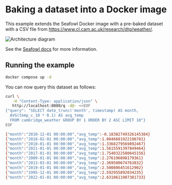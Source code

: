 # Baking a dataset into a Docker image

This example extends the Seafowl Docker image with a pre-baked dataset with a CSV file from
<https://www.cl.cam.ac.uk/research/dtg/weather/>.

![Architecture diagram](https://www.splitgraph.com/static-v2/seafowl/diagrams/deployment-no-w-multiple-r.png)

See the [Seafowl docs](https://www.splitgraph.com/docs/seafowl/guides/baking-dataset-docker-image)
for more information.

## Running the example

```bash
docker compose up -d
```

You can now query this dataset as follows:

```bash
curl \
   -H "Content-Type: application/json" \
   http://localhost:8080/q -d@- <<EOF
{"query": "SELECT date_trunc('month', timestamp) AS month,
  AVG(temp_c_10 * 0.1) AS avg_temp
  FROM cambridge_weather GROUP BY 1 ORDER BY 2 ASC LIMIT 10"}
EOF

{"month":"2010-12-01 00:00:00","avg_temp":-0.18382749326145384}
{"month":"2018-02-01 00:00:00","avg_temp":1.0846681922196781}
{"month":"2010-01-01 00:00:00","avg_temp":1.3368279569892467}
{"month":"2021-01-01 00:00:00","avg_temp":1.5615591397849464}
{"month":"2017-01-01 00:00:00","avg_temp":1.7540322580645156}
{"month":"2009-01-01 00:00:00","avg_temp":2.276196898179361}
{"month":"2013-03-01 00:00:00","avg_temp":2.369500674763832}
{"month":"2019-01-01 00:00:00","avg_temp":2.500806451612902}
{"month":"1995-12-01 00:00:00","avg_temp":2.592955892034235}
{"month":"2022-01-01 00:00:00","avg_temp":2.6318611987381733}
```
